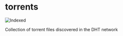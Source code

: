 torrents 
========
![Indexed](https://img.shields.io/badge/indexed-10099-blue)

Collection of torrent files discovered in the DHT network
